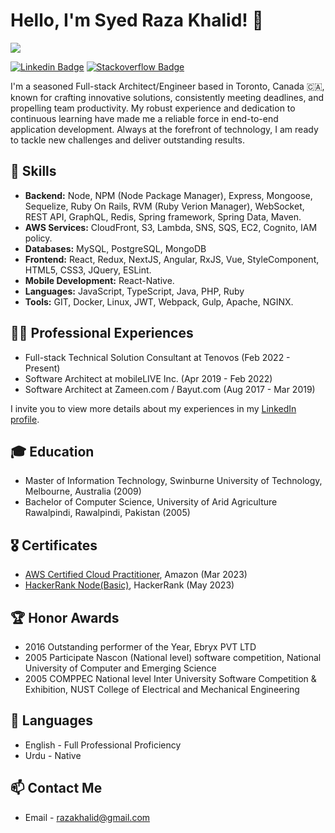 # Hello, I'm Syed Raza Khalid! 👋
![](https://komarev.com/ghpvc/?username=SyedRaza)

[![Linkedin Badge](https://img.shields.io/badge/-SyedRaza-blue?style=flat-square&logo=Linkedin&logoColor=white&link=https://www.linkedin.com/in/syed-raza-k-83aa8118/)](https://www.linkedin.com/in/syed-raza-k-83aa8118/)
[![Stackoverflow Badge](https://img.shields.io/badge/-SyedRaza-red?style=flat-square&logo=Stackoverflow&logoColor=white&link=https://stackoverflow.com/users/617374/syed-raza?tab=profile/)](https://stackoverflow.com/users/617374/syed-raza?tab=profile)

I'm a seasoned Full-stack Architect/Engineer based in Toronto, Canada 🇨🇦, known for crafting innovative solutions, consistently meeting deadlines, and propelling team productivity. My robust experience and dedication to continuous learning have made me a reliable force in end-to-end application development. Always at the forefront of technology, I am ready to tackle new challenges and deliver outstanding results.

## 🚀 Skills
- **Backend:** Node, NPM (Node Package Manager), Express, Mongoose, Sequelize, Ruby On Rails, RVM (Ruby Verion Manager), WebSocket, REST API, GraphQL, Redis, Spring framework, Spring Data, Maven.
- **AWS Services:** CloudFront, S3, Lambda, SNS, SQS, EC2, Cognito, IAM policy.
- **Databases:** MySQL, PostgreSQL, MongoDB
- **Frontend:** React, Redux, NextJS, Angular, RxJS, Vue, StyleComponent, HTML5, CSS3, JQuery, ESLint.
- **Mobile Development:** React-Native.
- **Languages:** JavaScript, TypeScript, Java, PHP, Ruby 
- **Tools:** GIT, Docker, Linux, JWT, Webpack, Gulp, Apache, NGINX.

## 👨‍💼 Professional Experiences
- Full-stack Technical Solution Consultant at Tenovos (Feb 2022 - Present)
- Software Architect at mobileLIVE Inc. (Apr 2019 - Feb 2022)
- Software Architect at Zameen.com / Bayut.com (Aug 2017 - Mar 2019)

I invite you to view more details about my experiences in my [LinkedIn profile](https://www.linkedin.com/in/syed-raza-k-83aa8118/#experience).

## 🎓 Education
- Master of Information Technology, Swinburne University of Technology, Melbourne, Australia (2009)
- Bachelor of Computer Science, University of Arid Agriculture Rawalpindi, Rawalpindi, Pakistan (2005)

## 🎖 Certificates
- [AWS Certified Cloud Practitioner](https://www.credly.com/badges/772c1c7f-37d1-4c31-9795-5c56789337bc/), Amazon (Mar 2023)
- [HackerRank Node(Basic)](https://www.hackerrank.com/certificates/c75bdeb2674b), HackerRank (May 2023)

## 🏆 Honor Awards
- 2016 Outstanding performer of the Year, Ebryx PVT LTD
- 2005 Participate Nascon (National level) software competition, National University of Computer and Emerging Science 
- 2005 COMPPEC National level Inter University Software Competition & Exhibition, NUST College of Electrical and Mechanical Engineering

## 💬 Languages
- English - Full Professional Proficiency
- Urdu - Native

## 📫 Contact Me
- Email - [razakhalid@gmail.com](mailto:razakhalid@gmail.com)


<!--
**SyedRaza/SyedRaza** is a ✨ _special_ ✨ repository because its `README.md` (this file) appears on your GitHub profile.

Here are some ideas to get you started:

- 🔭 I’m currently working on ...
- 🌱 I’m currently learning ...
- 👯 I’m looking to collaborate on ...
- 🤔 I’m looking for help with ...
- 💬 Ask me about ...
- 📫 How to reach me: ...
- 😄 Pronouns: ...
- ⚡ Fun fact: ...
-->
